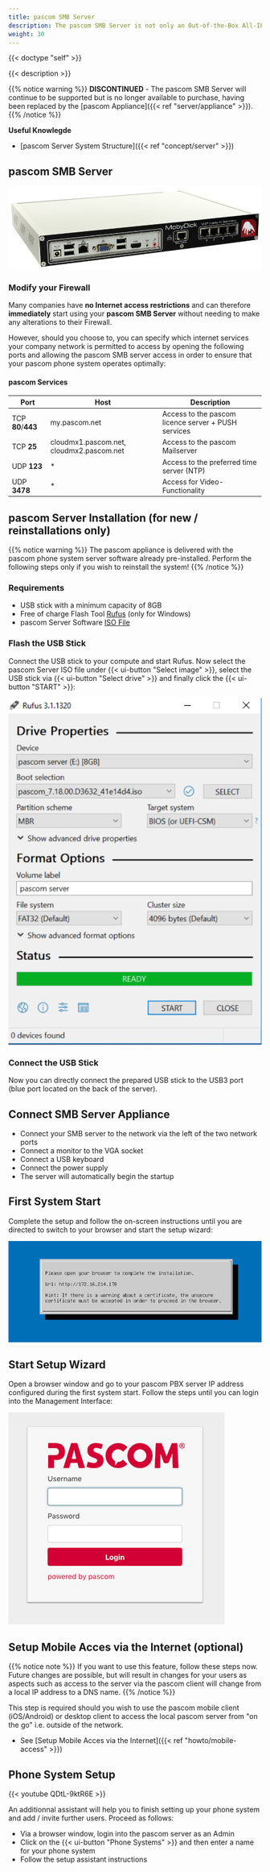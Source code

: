```yaml
---
title: pascom SMB Server
description: The pascom SMB Server is not only an Out-of-the-Box All-IP ready solution but can also be optionally configured using ISDN, Analog and GSM modules.
weight: 30
---
```


{{< doctype "self"  >}}

{{< description >}}

{{% notice warning %}}
**DISCONTINUED** - The pascom SMB Server will continue to be supported but is no longer available to purchase, having been replaced by the [pascom Appliance]({{< ref "server/appliance" >}}).
{{% /notice %}}
 
**Useful Knowlegde**
 
 
 * [pascom Server System Structure]({{< ref "concept/server" >}})

 
## pascom SMB Server

![pascom SMB Server - for display purposes](pascomSMBserver.jpg "pascom SMB server")

### Modify your Firewall

Many companies have **no Internet access restrictions** and can therefore **immediately** start using your **pascom SMB Server** without needing to make any alterations to their Firewall.

However, should you choose to, you can specify which internet services your company network is permitted to access by opening the following ports and allowing the pascom SMB server access in order to ensure that your pascom phone system operates optimally:

#### pascom Services

| Port | Host | Description |
| ---- | ---- | ------------ |
| TCP **80**/**443** | my.pascom.net | Access to the pascom licence server + PUSH services |
| TCP **25** | cloudmx1.pascom.net, cloudmx2.pascom.net | Access to the pascom Mailserver |
| UDP **123** | \* | Access to the preferred time server (NTP) |
| UDP **3478** | \* | Access for Video-Functionality |

## pascom Server Installation (for new / reinstallations only)
{{% notice warning %}}
The pascom appliance is delivered with the pascom phone system server software already pre-installed. Perform the following steps only if you wish to reinstall the system!
{{% /notice %}}

### Requirements

* USB stick with a minimum capacity of 8GB
* Free of charge Flash Tool [Rufus](https://rufus.akeo.ie/) (only for Windows)
* pascom Server Software [ISO File](https://www.pascom.net/en/downloads/)
 
### Flash the USB Stick

Connect the USB stick to your compute and start Rufus. Now select the pascom Server ISO file under {{< ui-button "Select image" >}}, select the USB stick via {{< ui-button "Select drive" >}} and finally click the {{< ui-button "START" >}}:

![Rufus](rufus.png?width=300px "Rufus")

### Connect the USB Stick

Now you can directly connect the prepared USB stick to the USB3 port (blue port located on the back of the server).

## Connect SMB Server Appliance

* Connect your SMB server to the network via the left of the two network ports
* Connect a monitor to the VGA socket
* Connect a USB keyboard
* Connect the power supply
* The server will automatically begin the startup

## First System Start

Complete the setup and follow the on-screen instructions until you are directed to switch to your browser and start the setup wizard:

![Operating System Installation](tui.png)

## Start Setup Wizard

Open a browser window and go to your pascom PBX server IP address configured during the first system start. Follow the steps until you can login into the Management Interface:

![pascom Server Management](management.png)

## Setup Mobile Acces via the Internet (optional)

{{% notice note %}}
If you want to use this feature, follow these steps now. Future changes are possible, but will result in changes for your users as aspects such as access to the server via the pascom client will change from a local IP address to a DNS name. 
{{% /notice %}}

This step is required should you wish to use the pascom mobile client (iOS/Android) or desktop client to access the local pascom server from "on the go" i.e. outside of the network. 

 * See [Setup Mobile Acces via the Internet]({{< ref "howto/mobile-access" >}})

## Phone System Setup

{{< youtube QDtL-9ktR6E  >}}

An additionnal assistant will help you to finish setting up your phone system and add / invite further users.
Proceed as follows: 

* Via a browser window, login into the pascom server as an Admin
* Click on the {{< ui-button "Phone Systems" >}} and then enter a name for your phone system
* Follow the setup assistant instructions

